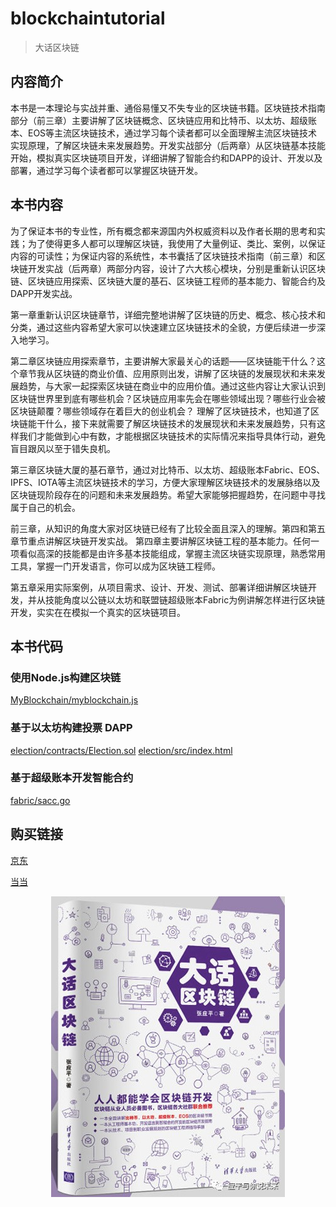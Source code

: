 

# blockchaintutorial

>大话区块链

## 内容简介
本书是一本理论与实战并重、通俗易懂又不失专业的区块链书籍。区块链技术指南部分（前三章）主要讲解了区块链概念、区块链应用和比特币、以太坊、超级账本、EOS等主流区块链技术，通过学习每个读者都可以全面理解主流区块链技术实现原理，了解区块链未来发展趋势。开发实战部分（后两章）从区块链基本技能开始，模拟真实区块链项目开发，详细讲解了智能合约和DAPP的设计、开发以及部署，通过学习每个读者都可以掌握区块链开发。

## 本书内容
为了保证本书的专业性，所有概念都来源国内外权威资料以及作者长期的思考和实践；为了使得更多人都可以理解区块链，我使用了大量例证、类比、案例，以保证内容的可读性；为保证内容的系统性，本书囊括了区块链技术指南（前三章）和区块链开发实战（后两章）两部分内容，设计了六大核心模块，分别是重新认识区块链、区块链应用探索、区块链大厦的基石、区块链工程师的基本能力、智能合约及DAPP开发实战。

第一章重新认识区块链章节，详细完整地讲解了区块链的历史、概念、核心技术和分类，通过这些内容希望大家可以快速建立区块链技术的全貌，方便后续进一步深入地学习。

第二章区块链应用探索章节，主要讲解大家最关心的话题——区块链能干什么？这个章节我从区块链的商业价值、应用原则出发，讲解了区块链的发展现状和未来发展趋势，与大家一起探索区块链在商业中的应用价值。通过这些内容让大家认识到区块链世界里到底有哪些机会？区块链应用率先会在哪些领域出现？哪些行业会被区块链颠覆？哪些领域存在着巨大的创业机会？
理解了区块链技术，也知道了区块链能干什么，接下来就需要了解区块链技术的发展现状和未来发展趋势，只有这样我们才能做到心中有数，才能根据区块链技术的实际情况来指导具体行动，避免盲目跟风以至于错失良机。

第三章区块链大厦的基石章节，通过对比特币、以太坊、超级账本Fabric、EOS、IPFS、IOTA等主流区块链技术的学习，方便大家理解区块链技术的发展脉络以及区块链现阶段存在的问题和未来发展趋势。希望大家能够把握趋势，在问题中寻找属于自己的机会。

前三章，从知识的角度大家对区块链已经有了比较全面且深入的理解。第四和第五章节重点讲解区块链开发实战。
第四章主要讲解区块链工程的基本能力。任何一项看似高深的技能都是由许多基本技能组成，掌握主流区块链实现原理，熟悉常用工具，掌握一门开发语言，你可以成为区块链工程师。

第五章采用实际案例，从项目需求、设计、开发、测试、部署详细讲解区块链开发，并从技能角度以公链以太坊和联盟链超级账本Fabric为例讲解怎样进行区块链开发，实实在在模拟一个真实的区块链项目。

## 本书代码
### 使用Node.js构建区块链
[MyBlockchain/myblockchain.js](./MyBlockchain/myblockchain.js)

### 基于以太坊构建投票 DAPP
[election/contracts/Election.sol](./lection/contracts/Election.sol)
[election/src/index.html](./election/src/index.html)

### 基于超级账本开发智能合约  
[fabric/sacc.go](./fabric/sacc.go)

## 购买链接 

[京东](https://item.jd.com/12719282.html)

[当当](http://product.dangdang.com/27950523.html)


<div align=center>


![大话区块链](./pic/book.jpg)
</div>
